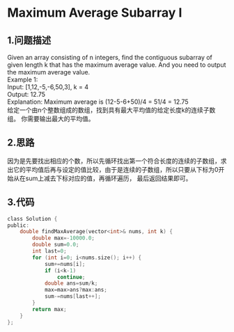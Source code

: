 Maximum Average Subarray I
====

1.问题描述
-----


Given an array consisting of n integers, find the contiguous subarray of given length k that has the maximum average value. And you need to output the maximum average value.<br> 
Example 1:<br>
Input: [1,12,-5,-6,50,3], k = 4<br>
Output: 12.75<br>
Explanation: Maximum average is (12-5-6+50)/4 = 51/4 = 12.75<br>
给定一个由n个整数组成的数组，找到具有最大平均值的给定长度k的连续子数组。 你需要输出最大的平均值。

2.思路
----

因为是先要找出相应的个数，所以先循环找出第一个符合长度的连续的子数组，求出它的平均值后再与设定的值比较，由于是连续的子数组，所以只要从下标为0开始从在sum上减去下标对应的值，再循环遍历，
最后返回结果即可。

3.代码
---

```c
class Solution {
public:
    double findMaxAverage(vector<int>& nums, int k) {
        double max=-10000.0;
        double sum=0.0;
        int last=0;
        for (int i=0; i<nums.size(); i++) {
            sum+=nums[i];
            if (i<k-1)
                continue;
            double ans=sum/k;
            max=max>ans?max:ans;
            sum-=nums[last++];
        }
        return max;
    }
};
```
